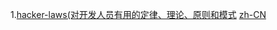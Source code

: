 1.[hacker-laws(对开发人员有用的定律、理论、原则和模式](https://github.com/dwmkerr/hacker-laws)  [zh-CN](https://github.com/nusr/hacker-laws-zh)


